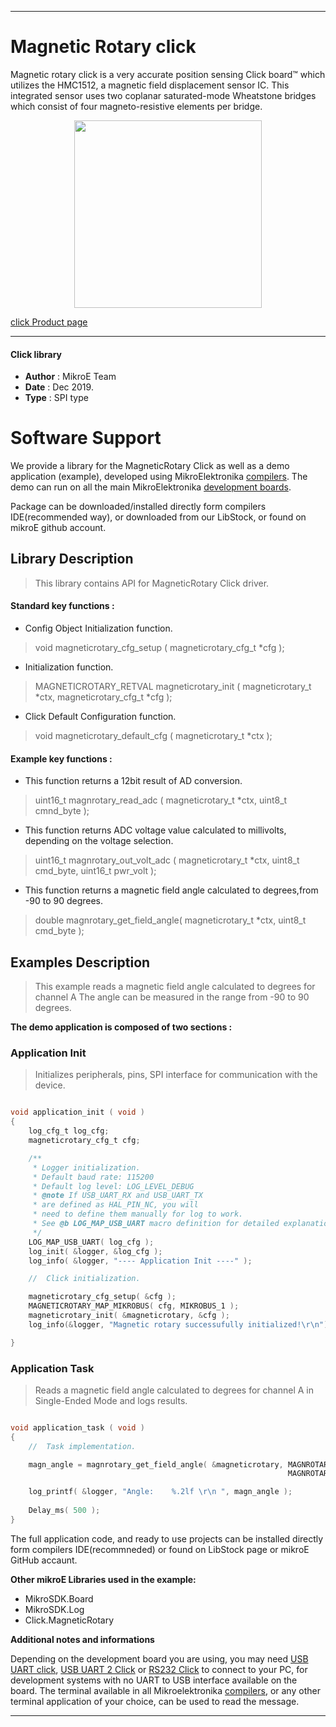  

---
# Magnetic Rotary click

Magnetic rotary click is a very accurate position sensing Click board™ which utilizes the HMC1512, a magnetic field displacement sensor IC. This integrated sensor uses two coplanar saturated-mode Wheatstone bridges which consist of four magneto-resistive elements per bridge. 

<p align="center">
  <img src="https://download.mikroe.com/images/click_for_ide/magneticrotary_click.png" height=300px>
</p>

[click Product page](https://www.mikroe.com/magnetic-rotary-click)

---


#### Click library 

- **Author**        : MikroE Team
- **Date**          : Dec 2019.
- **Type**          : SPI type


# Software Support

We provide a library for the MagneticRotary Click 
as well as a demo application (example), developed using MikroElektronika 
[compilers](https://shop.mikroe.com/compilers). 
The demo can run on all the main MikroElektronika [development boards](https://shop.mikroe.com/development-boards).

Package can be downloaded/installed directly form compilers IDE(recommended way), or downloaded from our LibStock, or found on mikroE github account. 

## Library Description

> This library contains API for MagneticRotary Click driver.

#### Standard key functions :

- Config Object Initialization function.
> void magneticrotary_cfg_setup ( magneticrotary_cfg_t *cfg ); 
 
- Initialization function.
> MAGNETICROTARY_RETVAL magneticrotary_init ( magneticrotary_t *ctx, magneticrotary_cfg_t *cfg );

- Click Default Configuration function.
> void magneticrotary_default_cfg ( magneticrotary_t *ctx );


#### Example key functions :

- This function returns a 12bit result of AD conversion.
> uint16_t magnrotary_read_adc ( magneticrotary_t *ctx, uint8_t cmnd_byte );
 
- This function returns ADC voltage value calculated to millivolts, depending on the voltage selection.
> uint16_t magnrotary_out_volt_adc ( magneticrotary_t *ctx, uint8_t cmd_byte, uint16_t pwr_volt );

- This function returns a magnetic field angle calculated to degrees,from -90 to 90 degrees.
> double magnrotary_get_field_angle( magneticrotary_t *ctx, uint8_t cmd_byte );

## Examples Description

> This example reads a magnetic field angle calculated to degrees for channel A
> The angle can be measured in the range from -90 to 90 degrees.

**The demo application is composed of two sections :**

### Application Init 

> Initializes peripherals, pins, SPI interface for communication with the device.

```c

void application_init ( void )
{
    log_cfg_t log_cfg;
    magneticrotary_cfg_t cfg;

    /** 
     * Logger initialization.
     * Default baud rate: 115200
     * Default log level: LOG_LEVEL_DEBUG
     * @note If USB_UART_RX and USB_UART_TX 
     * are defined as HAL_PIN_NC, you will 
     * need to define them manually for log to work. 
     * See @b LOG_MAP_USB_UART macro definition for detailed explanation.
     */
    LOG_MAP_USB_UART( log_cfg );
    log_init( &logger, &log_cfg );
    log_info( &logger, "---- Application Init ----" );

    //  Click initialization.

    magneticrotary_cfg_setup( &cfg );
    MAGNETICROTARY_MAP_MIKROBUS( cfg, MIKROBUS_1 );
    magneticrotary_init( &magneticrotary, &cfg );
    log_info(&logger, "Magnetic rotary successufully initialized!\r\n");

}

```

### Application Task

> Reads a magnetic field angle calculated to degrees for channel A in Single-Ended Mode and logs results.

```c

void application_task ( void )
{
    //  Task implementation.

    magn_angle = magnrotary_get_field_angle( &magneticrotary, MAGNROTARY_CHA_POS_GND_NEG | 
                                                              MAGNROTARY_MSB_ZEROS_ORDER );

    log_printf( &logger, "Angle:    %.2lf \r\n ", magn_angle );
    
    Delay_ms( 500 );
} 

```

The full application code, and ready to use projects can be  installed directly form compilers IDE(recommneded) or found on LibStock page or mikroE GitHub accaunt.

**Other mikroE Libraries used in the example:** 

- MikroSDK.Board
- MikroSDK.Log
- Click.MagneticRotary

**Additional notes and informations**

Depending on the development board you are using, you may need 
[USB UART click](https://shop.mikroe.com/usb-uart-click), 
[USB UART 2 Click](https://shop.mikroe.com/usb-uart-2-click) or 
[RS232 Click](https://shop.mikroe.com/rs232-click) to connect to your PC, for 
development systems with no UART to USB interface available on the board. The 
terminal available in all Mikroelektronika 
[compilers](https://shop.mikroe.com/compilers), or any other terminal application 
of your choice, can be used to read the message.



---
